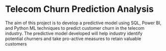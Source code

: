 # Telecom Churn Prediction Analysis

The aim of this project is to develop a predictive model using SQL, Power BI, and Python ML techniques to predict customer churn in the telecom industry.  The predictive model developed will help industry identify potential churners and take pro-active measures to retain valuable customers
